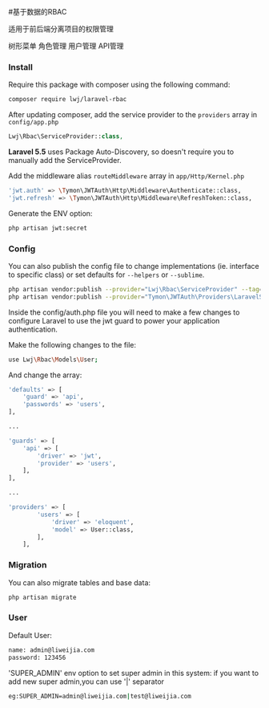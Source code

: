 #基于数据的RBAC

适用于前后端分离项目的权限管理


树形菜单
角色管理
用户管理
API管理

### Install
Require this package with composer using the following command:

```bash
composer require lwj/laravel-rbac
```

After updating composer, add the service provider to the `providers` array in `config/app.php`

```php
Lwj\Rbac\ServiceProvider::class,
```
**Laravel 5.5** uses Package Auto-Discovery, so doesn't require you to manually add the ServiceProvider.

Add the middleware alias `routeMiddleware` array in `app/Http/Kernel.php`

```bash
'jwt.auth' => \Tymon\JWTAuth\Http\Middleware\Authenticate::class,
'jwt.refresh' => \Tymon\JWTAuth\Http\Middleware\RefreshToken::class,
```

Generate the ENV option:

```bash
php artisan jwt:secret
```

### Config

You can also publish the config file to change implementations (ie. interface to specific class) or set defaults for `--helpers` or `--sublime`.

```bash
php artisan vendor:publish --provider="Lwj\Rbac\ServiceProvider" --tag=config
php artisan vendor:publish --provider="Tymon\JWTAuth\Providers\LaravelServiceProvider"
```

Inside the config/auth.php file you will need to make a few changes to configure Laravel to use the jwt guard to power your application authentication.

Make the following changes to the file:

```bash
use Lwj\Rbac\Models\User;
```

And change the array:

```bash
'defaults' => [
    'guard' => 'api',
    'passwords' => 'users',
],

...

'guards' => [
    'api' => [
        'driver' => 'jwt',
        'provider' => 'users',
    ],
],

...

'providers' => [
        'users' => [
            'driver' => 'eloquent',
            'model' => User::class,
        ],
    ],
```

### Migration

You can also migrate tables and base data:

```bash
php artisan migrate
```

### User

Default User:

```bash
name: admin@liweijia.com
password: 123456
```

'SUPER_ADMIN' env option to set super admin in this system:
if you want to add new super admin,you can use '|' separator
 
```bash
eg:SUPER_ADMIN=admin@liweijia.com|test@liweijia.com
```
